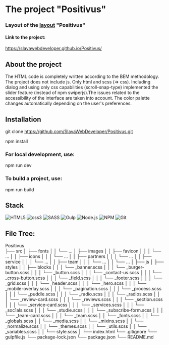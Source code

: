 # The project "Positivus"

### Layout of the [layout](https://www.figma.com/file/E01bo1VFBKyQgqUbel7NXA/Positivus-Landing-Page-Design-(Community)?type=design&t=orhpiX1MFM9I0acC-6) "Positivus"

#### Link to the project:
https://slavawebdeveloper.github.io/Positivus/

## About the project
The HTML code is completely written according to the BEM methodology. The project does not include js. Only html and scss (=> css).  Including dialog and using only css capabilities (scroll-snap-type) implemented the slider feature (instead of npm swiperjs).The issues related to the accessibility of the interface are taken into account.
The color palette changes automatically depending on the user's preferences.

## Installation

git clone https://github.com/SlavaWebDeveloper/Positivus.git

npm install 

### For local development, use:
npm run dev 

### To build a project, use:
npm run build

## Stack
![HTML5](https://img.shields.io/badge/HTML5-E34F26?style=for-the-badge&logo=html5&logoColor=white)
![css3](https://img.shields.io/badge/CSS3-1572B6?style=for-the-badge&logo=css3&logoColor=white)
![SASS](https://img.shields.io/badge/SASS-hotpink.svg?style=for-the-badge&logo=SASS&logoColor=white)
![Gulp](https://img.shields.io/badge/GULP-%23CF4647.svg?style=for-the-badge&logo=gulp&logoColor=white)
![Node.js](https://img.shields.io/badge/Node.js-43853D?style=for-the-badge&logo=node.js&logoColor=white)
![NPM](https://img.shields.io/badge/NPM-%23CB3837.svg?style=for-the-badge&logo=npm&logoColor=white)
![Git](https://img.shields.io/badge/git-%23F05033.svg?style=for-the-badge&logo=git&logoColor=white)

## File Tree:
Positivus    
├── src
│   ├── fonts
│   │   └── ...
│   ├── images
│   │   ├── favicon
│   │   │   └── ...
│   │   ├── icons
│   │   │   └── ...
│   │   ├── partners
│   │   │   └── ...
│   │   ├── service
│   │   │   └── ...
│   │   ├── team
│   │   │   └── ...
│   │   └── ...
│   ├── js
│   ├── styles
│   │   ├── blocks
│   │   │   └── _banner.scss
│   │   │   └── _burger-button.scss
│   │   │   └── _button.scss
│   │   │   └── _contact-us.scss
│   │   │   └── _cross-button.scss
│   │   │   └── _field.scss
│   │   │   └── _footer.scss
│   │   │   └── _grid.scss
│   │   │   └── _header.scss
│   │   │   └── _hero.scss
│   │   │   └── _mobile-overlay.scss
│   │   │   └── _pagination.scss
│   │   │   └── _process.scss
│   │   │   └── _puddle.scss
│   │   │   └── _radio.scss
│   │   │   └── _radios.scss
│   │   │   └── _review-card.scss
│   │   │   └── _reviews.scss
│   │   │   └── _section.scss
│   │   │   └── _service-card.scss
│   │   │   └── _services.scss
│   │   │   └── _soc1als.scss
│   │   │   └── _studie.scss
│   │   │   └── _subscribe-form.scss
│   │   │   └── _team-card.scss
│   │   │   └── _team.scss
│   │   └── _fonts.scss
│   │   └── _globals.scss
│   │   └── _media.scss
│   │   └── _mixins.scss
│   │   └── _normalize.scss
│   │   └── _themes.scss
│   │   └── _utils.scss
│   │   └── _variables.scss
│   │   └── style.scss
│   └── index.html
└── .gitignore
└── gulpfile.js
└── package-lock.json
└── package.json
└── README.md